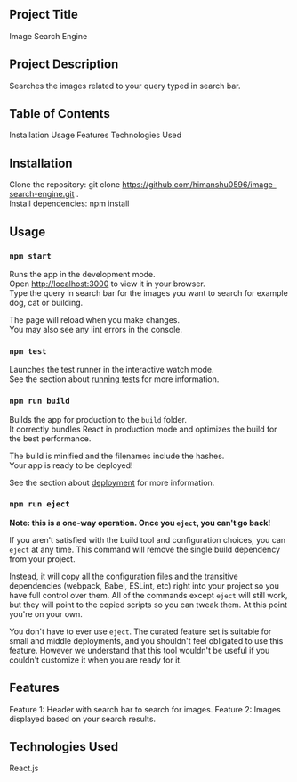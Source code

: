 ## Project Title
Image Search Engine

## Project Description
Searches the images related to your query typed in search bar.

## Table of Contents
Installation
Usage
Features
Technologies Used

## Installation
Clone the repository: git clone https://github.com/himanshu0596/image-search-engine.git .\
Install dependencies: npm install

## Usage
### `npm start`

Runs the app in the development mode.\
Open [http://localhost:3000](http://localhost:3000) to view it in your browser.\
Type the query in search bar for the images you want to search for example dog, cat or building.

The page will reload when you make changes.\
You may also see any lint errors in the console.

### `npm test`

Launches the test runner in the interactive watch mode.\
See the section about [running tests](https://facebook.github.io/create-react-app/docs/running-tests) for more information.

### `npm run build`

Builds the app for production to the `build` folder.\
It correctly bundles React in production mode and optimizes the build for the best performance.

The build is minified and the filenames include the hashes.\
Your app is ready to be deployed!

See the section about [deployment](https://facebook.github.io/create-react-app/docs/deployment) for more information.

### `npm run eject`

**Note: this is a one-way operation. Once you `eject`, you can't go back!**

If you aren't satisfied with the build tool and configuration choices, you can `eject` at any time. This command will remove the single build dependency from your project.

Instead, it will copy all the configuration files and the transitive dependencies (webpack, Babel, ESLint, etc) right into your project so you have full control over them. All of the commands except `eject` will still work, but they will point to the copied scripts so you can tweak them. At this point you're on your own.

You don't have to ever use `eject`. The curated feature set is suitable for small and middle deployments, and you shouldn't feel obligated to use this feature. However we understand that this tool wouldn't be useful if you couldn't customize it when you are ready for it.

## Features

Feature 1: Header with search bar to search for images.
Feature 2: Images displayed based on your search results.

## Technologies Used
React.js

